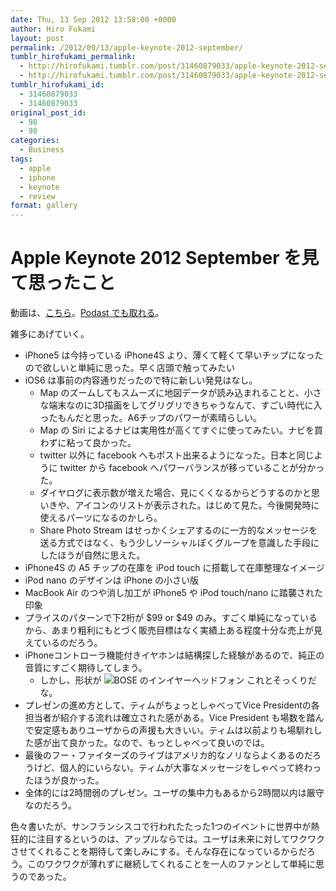 ```yaml
---
date: Thu, 13 Sep 2012 13:58:00 +0000
author: Hiro Fukami
layout: post
permalink: /2012/09/13/apple-keynote-2012-september/
tumblr_hirofukami_permalink:
  - http://hirofukami.tumblr.com/post/31460879033/apple-keynote-2012-september
  - http://hirofukami.tumblr.com/post/31460879033/apple-keynote-2012-september
tumblr_hirofukami_id:
  - 31460879033
  - 31460879033
original_post_id:
  - 98
  - 98
categories:
  - Business
tags:
  - apple
  - iphone
  - keynote
  - review
format: gallery
---
```

# Apple Keynote 2012 September を見て思ったこと

動画は、<a href="http://www.apple.com/apple-events/september-2012/" target="_blank">こちら</a>。<a href="http://itunes.apple.com/jp/podcast/apple-keynotes/id275834665" target="_blank">Podast でも取れる</a>。

雑多にあげていく。

*   iPhone5 は今持っている iPhone4S より、薄くて軽くて早いチップになったので欲しいと単純に思った。早く店頭で触ってみたい
*   iOS6 は事前の内容通りだったので特に新しい発見はなし。 
    *   Map のズームしてもスムーズに地図データが読み込まれることと、小さな端末なのに3D描画をしてグリグリできちゃうなんて、すごい時代に入ったもんだと思った。A6チップのパワーが素晴らしい。
    *   Map の Siri によるナビは実用性が高くてすぐに使ってみたい。ナビを買わずに粘って良かった。
    *   twitter 以外に facebook へもポスト出来るようになった。日本と同じように twitter から facebook へパワーバランスが移っていることが分かった。
    *   ダイヤログに表示数が増えた場合、見にくくなるからどうするのかと思いきや、アイコンのリストが表示された。はじめて見た。今後開発時に使えるパーツになるのかしら。
    *   Share Photo Stream はせっかくシェアするのに一方的なメッセージを送る方式ではなく、もう少しソーシャルぽくグループを意識した手段にしたほうが自然に思えた。
*   iPhone4S の A5 チップの在庫を iPod touch に搭載して在庫整理なイメージ
*   iPod nano のデザインは iPhone の小さい版
*   MacBook Air のつや消し加工が iPhone5 や iPod touch/nano に踏襲された印象
*   プライスのパターンで下2桁が $99 or $49 のみ。すごく単純になっているから、あまり粗利にもとづく販売目標はなく実績上ある程度十分な売上が見えているのだろう。
*   iPhoneコントローラ機能付きイヤホンは結構探した経験があるので、純正の音質にすごく期待してしまう。 
    *   しかし、形状が <img src="http://www.bose.co.jp/assets/images/products/main_mie2i_01.jpg?w=830" alt="BOSE のインイヤーヘッドフォン" data-recalc-dims="1" /> これとそっくりだな。
*   プレゼンの進め方として、ティムがちょっとしゃべってVice Presidentの各担当者が紹介する流れは確立された感がある。Vice President も場数を踏んで安定感もありユーザからの声援も大きいい。ティムは以前よりも場馴れした感が出て良かった。なので、もっとしゃべって良いのでは。
*   最後のフー・ファイターズのライブはアメリカ的なノリならよくあるのだろうけど、個人的にいらない。ティムが大事なメッセージをしゃべって終わったほうが良かった。
*   全体的には2時間弱のプレゼン。ユーザの集中力もあるから2時間以内は厳守なのだろう。

色々書いたが、サンフランシスコで行われたたった1つのイベントに世界中が熱狂的に注目するというのは、アップルならでは。ユーザは未来に対してワクワクさせてくれることを期待して楽しみにする。そんな存在になっているからだろう。このワクワクが薄れずに継続してくれることを一人のファンとして単純に思うのであった。